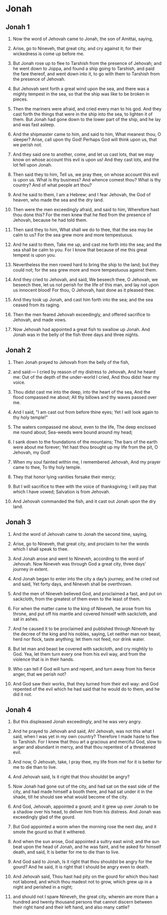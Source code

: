 # Jonah

## Jonah 1

1. Now the word of Jehovah came to Jonah, the son of Amittai, saying,

2. Arise, go to Nineveh, that great city, and cry against it; for their wickedness is come up before me.

3. But Jonah rose up to flee to Tarshish from the presence of Jehovah; and he went down to Joppa, and found a ship going to Tarshish, and paid the fare thereof, and went down into it, to go with them to Tarshish from the presence of Jehovah.

4. But Jehovah sent forth a great wind upon the sea, and there was a mighty tempest in the sea, so that the ship was like to be broken in pieces.

5. Then the mariners were afraid, and cried every man to his god. And they cast forth the things that were in the ship into the sea, to lighten it of them. But Jonah had gone down to the lower part of the ship, and he lay and was fast asleep.

6. And the shipmaster came to him, and said to him, What meanest thou, O sleeper? Arise, call upon thy God! Perhaps God will think upon us, that we perish not.

7. And they said one to another, come, and let us cast lots, that we may know on whose account this evil is upon us! And they cast lots, and the lot fell upon Jonah.

8. Then said they to him, Tell us, we pray thee, on whose account this evil is upon us. What is thy business? And whence comest thou? What is thy country? And of what people art thou?

9. And he said to them, I am a Hebrew; and I fear Jehovah, the God of heaven, who made the sea and the dry land.

10. Then were the men exceedingly afraid, and said to him, Wherefore hast thou done this? For the men knew that he fled from the presence of Jehovah, because he had told them.

11. Then said they to him, What shall we do to thee, that the sea may be calm to us? For the sea grew more and more tempestuous.

12. And he said to them, Take me up, and cast me forth into the sea; and the sea shall be calm to you. For I know that because of me this great tempest is upon you.

13. Nevertheless the men rowed hard to bring the ship to the land; but they could not; for the sea grew more and more tempestuous against them.

14. And they cried to Jehovah, and said, We beseech thee, O Jehovah, we beseech thee, let us not perish for the life of this man, and lay not upon us innocent blood! For thou, O Jehovah, hast done as it pleased thee.

15. And they took up Jonah, and cast him forth into the sea; and the sea ceased from its raging.

16. Then the men feared Jehovah exceedingly, and offered sacrifice to Jehovah, and made vows.

17. Now Jehovah had appointed a great fish to swallow up Jonah. And Jonah was in the belly of the fish three days and three nights.

## Jonah 2

1. Then Jonah prayed to Jehovah from the belly of the fish,

2. and said:— I cried by reason of my distress to Jehovah, And he heard me: Out of the depth of the under-world I cried, And thou didst hear my voice.

3. Thou didst cast me into the deep, into the heart of the sea, And the flood compassed me about; All thy billows and thy waves passed over me.

4. And I said, "I am cast out from before thine eyes; Yet I will look again to thy holy temple!"

5. The waters compassed me about, even to the life, The deep enclosed me round about; Sea-weeds were bound around my head;

6. I sank down to the foundations of the mountains; The bars of the earth were about me forever; Yet hast thou brought up my life from the pit, O Jehovah, my God!

7. When my soul fainted within me, I remembered Jehovah, And my prayer came to thee, To thy holy temple.

8. They that honor lying vanities forsake their mercy;

9. But I will sacrifice to thee with the voice of thanksgiving; I will pay that which I have vowed; Salvation is from Jehovah.

10. And Jehovah commanded the fish, and it cast out Jonah upon the dry land.

## Jonah 3

1. And the word of Jehovah came to Jonah the second time, saying,

2. Arise, go to Nineveh, that great city, and proclaim to her the words which I shall speak to thee.

3. And Jonah arose and went to Nineveh, according to the word of Jehovah. Now Nineveh was through God a great city, three days’ journey in extent.

4. And Jonah began to enter into the city a day’s journey, and he cried out and said, Yet forty days, and Nineveh shall be overthrown.

5. And the men of Nineveh believed God, and proclaimed a fast, and put on sackcloth, from the greatest of them even to the least of them.

6. For when the matter came to the king of Nineveh, he arose from his throne, and put off his mantle and covered himself with sackcloth, and sat in ashes.

7. And he caused it to be proclaimed and published through Nineveh by the decree of the king and his nobles, saying, Let neither man nor beast, herd nor flock, taste anything; let them not feed, nor drink water.

8. But let man and beast be covered with sackcloth, and cry mightily to God. Yea, let them turn every one from his evil way, and from the violence that is in their hands.

9. Who can tell if God will turn and repent, and turn away from his fierce anger, that we perish not?

10. And God saw their works, that they turned from their evil way: and God repented of the evil which he had said that he would do to them, and he did it not.

## Jonah 4

1. But this displeased Jonah exceedingly, and he was very angry.

2. And he prayed to Jehovah and said, Ah! Jehovah, was not this what I said, when I was yet in my own country? Therefore I made haste to flee to Tarshish. For I knew that thou art a gracious and merciful God, slow to anger and abundant in mercy, and that thou repentest of a threatened evil.

3. And now, O Jehovah, take, I pray thee, my life from me! for it is better for me to die than to live.

4. And Jehovah said, Is it right that thou shouldst be angry?

5. Now Jonah had gone out of the city, and had sat on the east side of the city, and had made himself a booth there, and had sat under it in the shade, till he should see what would become of the city.

6. And God, Jehovah, appointed a gourd; and it grew up over Jonah to be a shadow over his head, to deliver him from his distress. And Jonah was exceedingly glad of the gourd.

7. But God appointed a worm when the morning rose the next day, and it smote the gourd so that it withered.

8. And when the sun arose, God appointed a sultry east wind; and the sun beat upon the head of Jonah, and he was faint, and he asked for himself death, and said, It is better for me to die than to live.

9. And God said to Jonah, Is it right that thou shouldst be angry for the gourd? And he said, It is right that I should be angry even to death.

10. And Jehovah said, Thou hast had pity on the gourd for which thou hast not labored, and which thou madest not to grow, which grew up in a night and perished in a night;

11. and should not I spare Nineveh, the great city, wherein are more than a hundred and twenty thousand persons that cannot discern between their right hand and their left hand, and also many cattle?